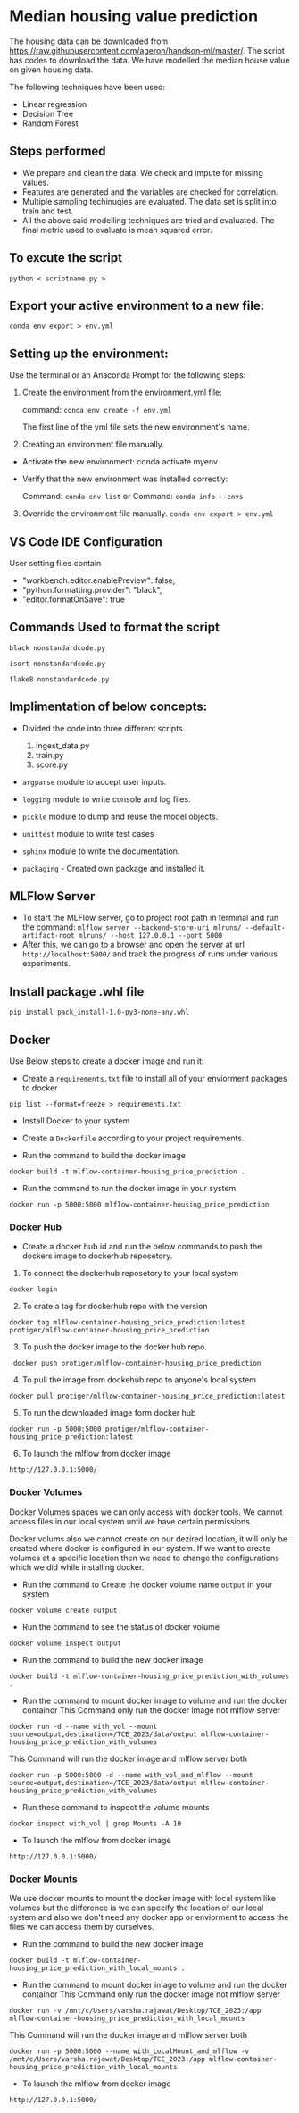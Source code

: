 # Median housing value prediction

The housing data can be downloaded from https://raw.githubusercontent.com/ageron/handson-ml/master/. The script has codes to download the data. We have modelled the median house value on given housing data.

The following techniques have been used:

 - Linear regression
 - Decision Tree
 - Random Forest

## Steps performed
 - We prepare and clean the data. We check and impute for missing values.
 - Features are generated and the variables are checked for correlation.
 - Multiple sampling techinuqies are evaluated. The data set is split into train and test.
 - All the above said modelling techniques are tried and evaluated. The final metric used to evaluate is mean squared error.

## To excute the script
```
python < scriptname.py >
```

## Export your active environment to a new file:
```
conda env export > env.yml
```

## Setting up the environment:
Use the terminal or an Anaconda Prompt for the following steps:

 1) Create the environment from the environment.yml file:

    command: ```conda env create -f env.yml```

    The first line of the yml file sets the new environment's name.

 2) Creating an environment file manually.

  - Activate the new environment: conda activate myenv

  - Verify that the new environment was installed correctly:

    Command: ```conda env list```
    or
    Command: ```conda info --envs```

 3) Override the environment file manually.
    ```conda env export > env.yml```

## VS Code IDE Configuration
User setting files contain
 - "workbench.editor.enablePreview": false,
 - "python.formatting.provider": "black",
 - "editor.formatOnSave": true


## Commands Used to format the script
```
black nonstandardcode.py
```
```
isort nonstandardcode.py
```
```
flake8 nonstandardcode.py
```


## Implimentation of below concepts:
 - Divided the code into three different scripts.
   1) ingest_data.py
   2) train.py
   3) score.py

 - ``argparse`` module to accept user inputs.
 - ``logging`` module to write console and log files.
 - ``pickle`` module to dump and reuse the model objects.
 - ``unittest`` module to write test cases
 - ``sphinx`` module to write the documentation.
 - ``packaging`` - Created own package and installed it.


## MLFlow Server
 - To start the MLFlow server, go to project root path in terminal and run the command:
```mlflow server --backend-store-uri mlruns/ --default-artifact-root mlruns/ --host 127.0.0.1 --port 5000```
 - After this, we can go to a browser and open the server at url ```http://localhost:5000/``` and track the
progress of runs under various experiments.


## Install package .whl file
```
pip install pack_install-1.0-py3-none-any.whl
```

## Docker
Use Below steps to create a docker image and run it:

- Create a ``requirements.txt`` file to install all of your enviorment packages to docker
```
pip list --format=freeze > requirements.txt
```

- Install Docker to your system

- Create a ``Dockerfile`` according to your project requirements.

- Run the command to build the docker image
```
docker build -t mlflow-container-housing_price_prediction .
```

- Run the command to run the docker image in your system
```
docker run -p 5000:5000 mlflow-container-housing_price_prediction
```

### Docker Hub
- Create a docker hub id and run the below commands to push the dockers image to dockerhub reposetory.
1) To connect the dockerhub reposetory to your local system
```
docker login
```

2) To crate a tag for dockerhub repo with the version
```
docker tag mlflow-container-housing_price_prediction:latest protiger/mlflow-container-housing_price_prediction
```

3) To push the docker image to the docker hub repo.
```
 docker push protiger/mlflow-container-housing_price_prediction
```

4) To pull the image from dockehub repo to anyone's local system
```
docker pull protiger/mlflow-container-housing_price_prediction:latest
```

5) To run the downloaded image form docker hub
```
docker run -p 5000:5000 protiger/mlflow-container-housing_price_prediction:latest
```

6) To launch the mlflow from docker image
```
http://127.0.0.1:5000/
```

### Docker Volumes
Docker Volumes spaces we can only access with docker tools. We cannot access files in our local system until we have certain permissions.

Docker volums also we cannot create on our dezired location, it will only be created where docker is configured in our system. If we want to create volumes at a specific location then we need to change the configurations which we did while installing docker.

- Run the command to Create the docker volume name ```output``` in your system
```
docker volume create output
```

- Run the command to see the status of docker volume
```
docker volume inspect output
```

- Run the command to build the new docker image
```
docker build -t mlflow-container-housing_price_prediction_with_volumes .
```

- Run the command to mount docker image to volume and run the docker containor
This Command only run the docker image not mlflow server
```
docker run -d --name with_vol --mount source=output,destination=/TCE_2023/data/output mlflow-container-housing_price_prediction_with_volumes
```
This Command will run the docker image and mlflow server both
```
docker run -p 5000:5000 -d --name with_vol_and_mlflow --mount source=output,destination=/TCE_2023/data/output mlflow-container-housing_price_prediction_with_volumes
```
- Run these command to inspect the volume mounts
```
docker inspect with_vol | grep Mounts -A 10
```


- To launch the mlflow from docker image
```
http://127.0.0.1:5000/
```

### Docker Mounts
We use docker mounts to mount the docker image with local system like volumes but the difference is we can specify the location of our local system and also we don't need any docker app or enviorment to access the files we can access them by ourselves.

- Run the command to build the new docker image
```
docker build -t mlflow-container-housing_price_prediction_with_local_mounts .
```

- Run the command to mount docker image to volume and run the docker containor
This Command only run the docker image not mlflow server
```
docker run -v /mnt/c/Users/varsha.rajawat/Desktop/TCE_2023:/app mlflow-container-housing_price_prediction_with_local_mounts
```
This Command will run the docker image and mlflow server both
```
docker run -p 5000:5000 --name with_LocalMount_and_mlflow -v /mnt/c/Users/varsha.rajawat/Desktop/TCE_2023:/app mlflow-container-housing_price_prediction_with_local_mounts
```

- To launch the mlflow from docker image
```
http://127.0.0.1:5000/
```